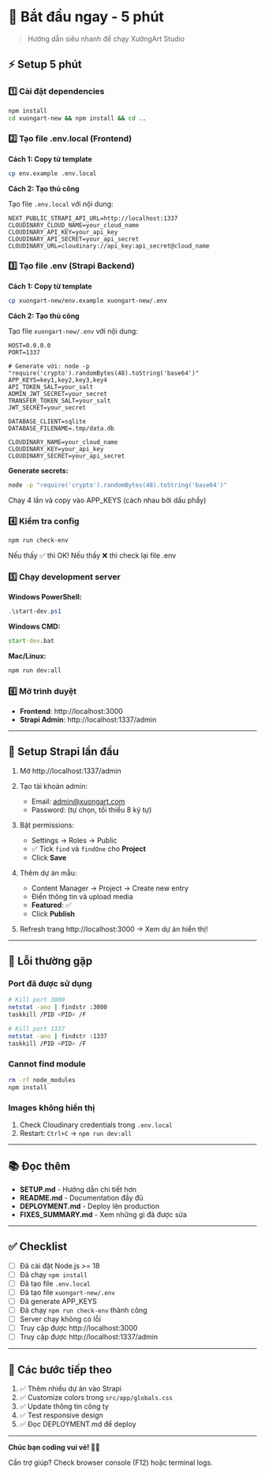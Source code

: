 # 🚀 Bắt đầu ngay - 5 phút

> Hướng dẫn siêu nhanh để chạy XưởngArt Studio

## ⚡ Setup 5 phút

### 1️⃣ Cài đặt dependencies

```bash
npm install
cd xuongart-new && npm install && cd ..
```

### 2️⃣ Tạo file .env.local (Frontend)

**Cách 1: Copy từ template**
```bash
cp env.example .env.local
```

**Cách 2: Tạo thủ công**

Tạo file `.env.local` với nội dung:

```env
NEXT_PUBLIC_STRAPI_API_URL=http://localhost:1337
CLOUDINARY_CLOUD_NAME=your_cloud_name
CLOUDINARY_API_KEY=your_api_key
CLOUDINARY_API_SECRET=your_api_secret
CLOUDINARY_URL=cloudinary://api_key:api_secret@cloud_name
```

### 3️⃣ Tạo file .env (Strapi Backend)

**Cách 1: Copy từ template**
```bash
cp xuongart-new/env.example xuongart-new/.env
```

**Cách 2: Tạo thủ công**

Tạo file `xuongart-new/.env` với nội dung:

```env
HOST=0.0.0.0
PORT=1337

# Generate với: node -p "require('crypto').randomBytes(48).toString('base64')"
APP_KEYS=key1,key2,key3,key4
API_TOKEN_SALT=your_salt
ADMIN_JWT_SECRET=your_secret
TRANSFER_TOKEN_SALT=your_salt
JWT_SECRET=your_secret

DATABASE_CLIENT=sqlite
DATABASE_FILENAME=.tmp/data.db

CLOUDINARY_NAME=your_cloud_name
CLOUDINARY_KEY=your_api_key
CLOUDINARY_SECRET=your_api_secret
```

**Generate secrets:**
```bash
node -p "require('crypto').randomBytes(48).toString('base64')"
```
Chạy 4 lần và copy vào APP_KEYS (cách nhau bởi dấu phẩy)

### 4️⃣ Kiểm tra config

```bash
npm run check-env
```

Nếu thấy ✅ thì OK! Nếu thấy ❌ thì check lại file .env

### 5️⃣ Chạy development server

**Windows PowerShell:**
```powershell
.\start-dev.ps1
```

**Windows CMD:**
```cmd
start-dev.bat
```

**Mac/Linux:**
```bash
npm run dev:all
```

### 6️⃣ Mở trình duyệt

- **Frontend**: http://localhost:3000
- **Strapi Admin**: http://localhost:1337/admin

---

## 🎨 Setup Strapi lần đầu

1. Mở http://localhost:1337/admin
2. Tạo tài khoản admin:
   - Email: admin@xuongart.com
   - Password: (tự chọn, tối thiểu 8 ký tự)

3. Bật permissions:
   - Settings → Roles → Public
   - ✅ Tick `find` và `findOne` cho **Project**
   - Click **Save**

4. Thêm dự án mẫu:
   - Content Manager → Project → Create new entry
   - Điền thông tin và upload media
   - **Featured**: ✅
   - Click **Publish**

5. Refresh trang http://localhost:3000 → Xem dự án hiển thị!

---

## 🐛 Lỗi thường gặp

### Port đã được sử dụng

```bash
# Kill port 3000
netstat -ano | findstr :3000
taskkill /PID <PID> /F

# Kill port 1337
netstat -ano | findstr :1337
taskkill /PID <PID> /F
```

### Cannot find module

```bash
rm -rf node_modules
npm install
```

### Images không hiển thị

1. Check Cloudinary credentials trong `.env.local`
2. Restart: `Ctrl+C` → `npm run dev:all`

---

## 📚 Đọc thêm

- **SETUP.md** - Hướng dẫn chi tiết hơn
- **README.md** - Documentation đầy đủ
- **DEPLOYMENT.md** - Deploy lên production
- **FIXES_SUMMARY.md** - Xem những gì đã được sửa

---

## ✅ Checklist

- [ ] Đã cài đặt Node.js >= 18
- [ ] Đã chạy `npm install`
- [ ] Đã tạo file `.env.local`
- [ ] Đã tạo file `xuongart-new/.env`
- [ ] Đã generate APP_KEYS
- [ ] Đã chạy `npm run check-env` thành công
- [ ] Server chạy không có lỗi
- [ ] Truy cập được http://localhost:3000
- [ ] Truy cập được http://localhost:1337/admin

---

## 🎯 Các bước tiếp theo

1. ✅ Thêm nhiều dự án vào Strapi
2. ✅ Customize colors trong `src/app/globals.css`
3. ✅ Update thông tin công ty
4. ✅ Test responsive design
5. ✅ Đọc DEPLOYMENT.md để deploy

---

**Chúc bạn coding vui vẻ! 🎨✨**

Cần trợ giúp? Check browser console (F12) hoặc terminal logs.

